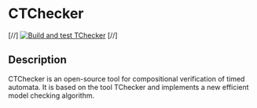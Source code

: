 # CTChecker

[//] [![Build and test TChecker](https://github.com/ticktac-project/tchecker/actions/workflows/build-and-test.yml/badge.svg)](https://github.com/ticktac-project/tchecker/actions/workflows/build-and-test.yml) [//]

## Description
CTChecker is an open-source tool for compositional verification of timed automata. It is based on the tool TChecker and implements a new efficient model checking algorithm. 
